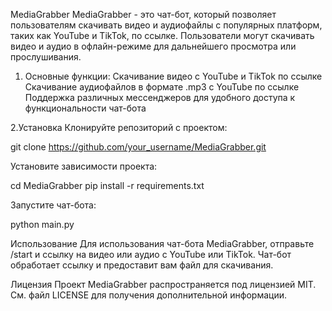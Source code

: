 MediaGrabber
MediaGrabber - это чат-бот, который позволяет пользователям скачивать видео и аудиофайлы с популярных платформ, таких как YouTube и TikTok, по ссылке. Пользователи могут скачивать видео и аудио в офлайн-режиме для дальнейшего просмотра или прослушивания.

1. Основные функции:
Скачивание видео с YouTube и TikTok по ссылке
Скачивание аудиофайлов в формате .mp3 с YouTube по ссылке
Поддержка различных мессенджеров для удобного доступа к функциональности чат-бота

2.Установка
Клонируйте репозиторий с проектом:

git clone https://github.com/your_username/MediaGrabber.git

Установите зависимости проекта:

cd MediaGrabber
pip install -r requirements.txt

Запустите чат-бота:

python main.py

Использование
Для использования чат-бота MediaGrabber, отправьте /start и ссылку на видео или аудио с YouTube или TikTok. Чат-бот обработает ссылку и предоставит вам файл для скачивания.

Лицензия
Проект MediaGrabber распространяется под лицензией MIT. См. файл LICENSE для получения дополнительной информации.
